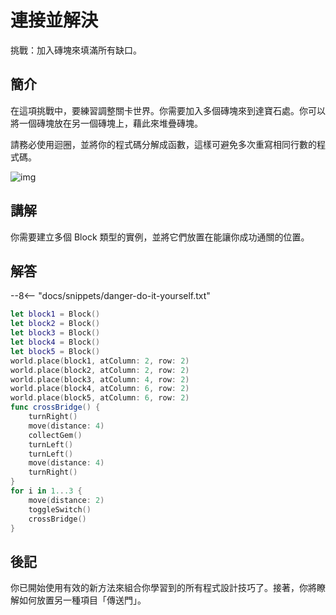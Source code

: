 # 連接並解決

挑戰：加入磚塊來填滿所有缺口。

## 簡介

在這項挑戰中，要練習調整關卡世界。你需要加入多個磚塊來到達寶石處。你可以將一個磚塊放在另一個磚塊上，藉此來堆疊磚塊。

請務必使用迴圈，並將你的程式碼分解成函數，這樣可避免多次重寫相同行數的程式碼。

![img](https://imagedelivery.net/cdkaXPuFls5qlrh3GM4hfA/032018b0-2e37-4843-81a5-24074ef2ad00/public)

## 講解

你需要建立多個 Block 類型的實例，並將它們放置在能讓你成功通關的位置。

## 解答

--8<-- "docs/snippets/danger-do-it-yourself.txt"

```swift linenums="1"
let block1 = Block()
let block2 = Block()
let block3 = Block()
let block4 = Block()
let block5 = Block()
world.place(block1, atColumn: 2, row: 2)
world.place(block2, atColumn: 2, row: 2)
world.place(block3, atColumn: 4, row: 2)
world.place(block4, atColumn: 6, row: 2)
world.place(block5, atColumn: 6, row: 2)
func crossBridge() {
    turnRight()
    move(distance: 4)
    collectGem()
    turnLeft()
    turnLeft()
    move(distance: 4)
    turnRight()
}
for i in 1...3 {
    move(distance: 2)
    toggleSwitch()
    crossBridge()
}
```

## 後記

你已開始使用有效的新方法來組合你學習到的所有程式設計技巧了。接著，你將瞭解如何放置另一種項目「傳送門」。
